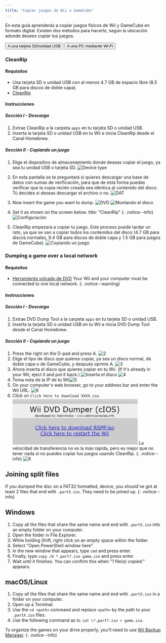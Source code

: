 ```yaml
---
title: "Copiar juegos de Wii o GameCube"
---
```


En esta guía aprenderás a copiar juegos físicos de Wii y GameCube en formato digital. Existen dos métodos para hacerlo, según la ubicación adonde desees copiar tus juegos.

<button class="tablinks btn btn--large btn--primary" id="defaultOpen" onclick="openTab(event, 'cleanrip')">A una tarjeta SD/unidad USB</button>
<button class="tablinks btn btn--large btn--info" onclick="openTab(event, 'dump-smb')">A una PC mediante Wi-Fi</button>

<div id="cleanrip" class="blanktabcontent" markdown="1">

### CleanRip

#### Requisitos

- Una tarjeta SD o unidad USB con al menos 4.7 GB de espacio libre (8.5 GB para discos de doble capa).
- [CleanRip](https://oscwii.org/library/app/cleanrip)

#### Instrucciones

##### Sección I - Descarga

1. Extrae CleanRip a la carpeta `apps` en tu tarjeta SD o unidad USB.
1. Inserta la tarjeta SD o unidad USB en tu Wii e inicia CleanRip desde el Canal Homebrew.

##### Sección II - Copiando un juego

1. Elige el dispositivo de almacenamiento donde deseas copiar el juego, ya sea tu unidad USB o tarjeta SD. ![Device type](/images/CleanRip/2.png)
1. En esta pantalla se te preguntará si quieres descargar una base de datos con sumas de verificación, para que de esta forma puedas verificar que la copia recién creada sea idéntica al contenido del disco. Tú decides si deseas descargar el archivo o no. ![DAT](/images/CleanRip/3.png)
1. Now insert the game you want to dump. ![DVD](/images/CleanRip/4.png) ![Montando el disco](/images/CleanRip/5.png)
1. Set it as shown on the screen below.
title: "CleanRip"
{: .notice--info}
![Configuración](/images/CleanRip/6.png)

1. CleanRip empezará a copiar tu juego. Este proceso puede tardar un rato, ya que se van a copiar todos los contenidos del disco (4.7 GB para discos normales, 9.4 GB para discos de doble capa y 1.5 GB para juegos de GameCube). ![Copiando un juego](/images/CleanRip/7.png)
</div>

<div id="dump-smb" class="blanktabcontent" markdown="1">

### Dumping a game over a local network

#### Requisitos

- [Herramienta volcado de DVD](/assets/files/DVDDumpTool.zip)
Your Wii and your computer must be connected to one local network.
{: .notice--warning}

#### Instrucciones

##### Sección I - Descarga

1. Extrae DVD Dump Tool a la carpeta `apps` en tu tarjeta SD o unidad USB.
1. Inserta la tarjeta SD o unidad USB en tu Wii e inicia DVD Dump Tool desde el Canal Homebrew.

##### Sección II - Copiando un juego

1. Press the right on the D-pad and press A. ![2](/images/DumpDiscs_LAN/2.png)
1. Elige el tipo de disco que quieres copiar, ya sea un disco normal, de doble capa o de GameCube, y después oprime A. ![3](/images/DumpDiscs_LAN/3.png)
1. Ahora inserta el disco que quieres copiar en tu Wii. (If it's already in your Wii, eject it and put it back.) ![Inserta el disco](/images/DumpDiscs_LAN/insertthedisc.jpg) ![4](/images/DumpDiscs_LAN/4.png)
1. Toma nota de la IP de tu Wii![5](/images/DumpDiscs_LAN/5.png)
1. On your computer's web browser, go to your address bar and enter the Wii URL. ![6](/images/DumpDiscs_LAN/6.png)
1. Click on `Click here to download XXXX.iso`. ![7](/images/DumpDiscs_LAN/7.jpg)
La velocidad de transferencia no es la más rápida, pero es mejor que no tener nada si no puedes copiar tus juegos usando CleanRip.
{: .notice--info}
![8](/images/DumpDiscs_LAN/8.PNG)
</div>

## Joining split files

If you dumped the disc on a FAT32 formatted, device, you should've got at least 2 files that end with `.partX.iso`. They need to be joined up.
{: .notice--info}

## Windows

1. Copy all the files that share the same name and end with `.partX.iso` into an empty folder on your computer.
1. Open the folder in File Explorer.
1. While holding Shift, right click on an empty space within the folder.
1. Select "Open PowerShell window here".
1. In the new window that appears, type `cmd` and press enter.
1. Finally, type `copy /b *.part?.iso game.iso` and press enter.
1. Wait until it finishes. You can confirm this when "1 file(s) copied." appears.

## macOS/Linux

1.  Copy all the files that share the same name and end with `.partX.iso` in a folder on your computer.
1.  Open up a Terminal.
1.  Use the `cd <path>` command and replace `<path>` by the path to your `.partX.iso` files.
1.  Use the following command as is: `cat \*.part?.iso > game.iso`.

To organize the games on your drive properly, you'll need to use [Wii Backup Manager](wiibackupmanager).
{: .notice--info}

<script>
    let tabcontent = document.getElementsByClassName("blanktabcontent");
    let tablinks = document.getElementsByClassName("tablinks");

    for (e of tabcontent) element.style.display = "none";

    function openTab(evt, tabName) {
        let element;

        for (element of tabcontent) {
            element.style.display = "none";
        }

        for (element of tablinks) {
            element.className = element.className.replace("btn--primary", "btn--info");
            if (!element.className.includes('btn--info'))
                element.className += " btn--info";
        }

        document.getElementById(tabName).style.display = "block";
        evt.currentTarget.className = evt.currentTarget.className.replace("btn--info", "btn--primary");
    }

    // Get the element with id="defaultOpen" and click on it
    document.getElementById("defaultOpen").click();
</script>
